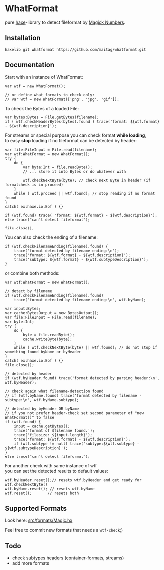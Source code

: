 # WhatFormat
pure [haxe](https://haxe.org)-library to detect fileformat by [Magick Numbers](https://en.wikipedia.org/wiki/Magic_number_(programming)).  


## Installation
<!---
```
haxelib install whatformat
```

or use the latest developement version from github:--->
```
haxelib git whatformat https://github.com/maitag/whatformat.git
```



## Documentation

Start with an instance of WhatFormat:

```
var wtf = new WhatFormat();

// or define what formats to check only:
// var wtf = new WhatFormat(['png', 'jpg', 'gif']); 
```




To check the Bytes of a loaded File:

```
var bytes:Bytes = File.getBytes(filename);
if ( wtf.checkHeaderBytes(bytes).found ) trace('format: ${wtf.format} - ${wtf.description}');

```




For streams or special purpose you can check format __while loading__,  
to easy __stop__ loading if no fileformat can be detected by header:

```
var file:FileInput = File.read(filename);
var wtf:WhatFormat = new WhatFormat();
try {
	do {
		var byte:Int = file.readByte();
		// ... store it into Bytes or do whatever with
		
		wtf.checkNextByte(byte); // check next Byte in header (if formatcheck is in proceed)
	}
	while ( wtf.proceed || wtf.found); // stop reading if no format found
}
catch( ex:haxe.io.Eof ) {}

if (wtf.found) trace( 'format: ${wtf.format} - ${wtf.description}');
else trace("can't detect fileformat");

file.close();
```




You can also check the ending of a filename:

```
if (wtf.checkFilenameEnding(filename).found) {
	trace('format detected by filename ending:\n');
	trace('format: ${wtf.format} - ${wtf.description}');
	trace('subtype: ${wtf.format} - ${wtf.subtypeDescription}');
}
```



or combine both methods:

```
var wtf:WhatFormat = new WhatFormat();

// detect by filename
if (wtf.checkFilenameEnding(filename).found)
	trace('format detected by filename ending:\n', wtf.byName);

var input:Bytes;
var cache:BytesOutput = new BytesOutput();
var file:FileInput = File.read(filename);
var byte:Int;
try {
	do {
		byte = file.readByte();
		cache.writeByte(byte);
	}
	while ( wtf.checkNextByte(byte) || wtf.found); // do not stop if something found byName or byHeader
}
catch( ex:haxe.io.Eof ) {}
file.close();

// detected by header
if (wtf.byHeader.found) trace('format detected by parsing header:\n', wtf.byHeader);

// check again what filename-detection found
// if (wtf.byName.found) trace('format detected by filename - subtype:\n', wtf.byName.subtype);

// detected by byHeader OR byName
// if you not prefer header-check set second parameter of "new WhatFormat()" to false
if (wtf.found) {
	input = cache.getBytes();
	trace('format of $filename found.');
	trace('filesize: ${input.length}');
	trace('format: ${wtf.format} - ${wtf.description}');
	if (wtf.subtype != null) trace('subtype:${wtf.subtype} - ${wtf.subtypeDescription}');
}
else trace("can't detect fileformat");
```

For another check with same instance of wtf  
you can set the detected results to default values:
```
wtf.byHeader.reset();// resets wtf.byHeader and get ready for wtf.checkNextByte()
wtf.byName.reset(); // resets wtf.byName
wtf.reset();       // resets both
```



## Supported Formats

Look here: [src/formats/Magic.hx](https://github.com/maitag/whatformat/blob/master/src/formats/Magic.hx)  
  
Feel free to commit new formats that needs a `wtf-check`;)  


## Todo

- check subtypes headers (container-formats, streams)
- add more formats